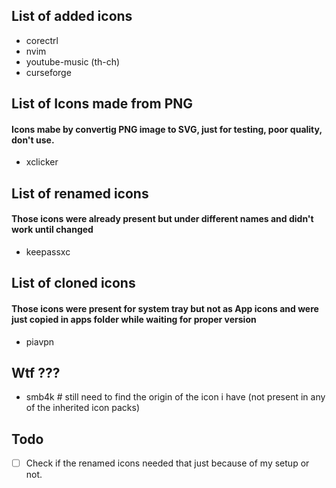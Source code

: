 ## List of added icons

- corectrl  
- nvim  
- youtube-music (th-ch)  
- curseforge  

## List of Icons made from PNG
#### Icons mabe by convertig PNG image to SVG, just for testing, poor quality, don't use.

- xclicker  

## List of renamed icons
#### Those icons were already present but under different names and didn't work until changed

- keepassxc  

## List of cloned icons
#### Those icons were present for system tray but not as App icons and were just copied in apps folder while waiting for proper version

- piavpn  

## Wtf ???

- smb4k # still need to find the origin of the icon i have (not present in any of the inherited icon packs)  


## Todo

- [ ] Check if the renamed icons needed that just because of my setup or not.

